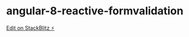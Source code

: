 # angular-8-reactive-formvalidation

[Edit on StackBlitz ⚡️](https://stackblitz.com/edit/angular-8-reactive-formvalidation)
